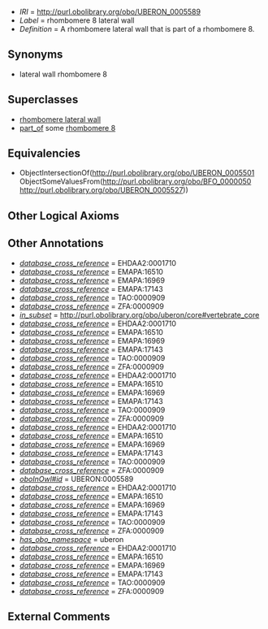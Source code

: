  * *IRI* = http://purl.obolibrary.org/obo/UBERON_0005589
 * *Label* = rhombomere 8 lateral wall
 * *Definition* = A rhombomere lateral wall that is part of a rhombomere 8.

## Synonyms

 * lateral wall rhombomere 8

## Superclasses

 * [rhombomere lateral wall](../../UBERON/01/UBERON_0005501.md)
 * [part_of](../../BFO/50/BFO_0000050.md) some [rhombomere 8](../../UBERON/27/UBERON_0005527.md)

## Equivalencies

 * ObjectIntersectionOf(<http://purl.obolibrary.org/obo/UBERON_0005501> ObjectSomeValuesFrom(<http://purl.obolibrary.org/obo/BFO_0000050> <http://purl.obolibrary.org/obo/UBERON_0005527>))

## Other Logical Axioms


## Other Annotations

 * *[database_cross_reference](../../ef/oboInOwl#hasDbXref.md)* = EHDAA2:0001710
 * *[database_cross_reference](../../ef/oboInOwl#hasDbXref.md)* = EMAPA:16510
 * *[database_cross_reference](../../ef/oboInOwl#hasDbXref.md)* = EMAPA:16969
 * *[database_cross_reference](../../ef/oboInOwl#hasDbXref.md)* = EMAPA:17143
 * *[database_cross_reference](../../ef/oboInOwl#hasDbXref.md)* = TAO:0000909
 * *[database_cross_reference](../../ef/oboInOwl#hasDbXref.md)* = ZFA:0000909
 * *[in_subset](../../et/oboInOwl#inSubset.md)* = http://purl.obolibrary.org/obo/uberon/core#vertebrate_core
 * *[database_cross_reference](../../ef/oboInOwl#hasDbXref.md)* = EHDAA2:0001710
 * *[database_cross_reference](../../ef/oboInOwl#hasDbXref.md)* = EMAPA:16510
 * *[database_cross_reference](../../ef/oboInOwl#hasDbXref.md)* = EMAPA:16969
 * *[database_cross_reference](../../ef/oboInOwl#hasDbXref.md)* = EMAPA:17143
 * *[database_cross_reference](../../ef/oboInOwl#hasDbXref.md)* = TAO:0000909
 * *[database_cross_reference](../../ef/oboInOwl#hasDbXref.md)* = ZFA:0000909
 * *[database_cross_reference](../../ef/oboInOwl#hasDbXref.md)* = EHDAA2:0001710
 * *[database_cross_reference](../../ef/oboInOwl#hasDbXref.md)* = EMAPA:16510
 * *[database_cross_reference](../../ef/oboInOwl#hasDbXref.md)* = EMAPA:16969
 * *[database_cross_reference](../../ef/oboInOwl#hasDbXref.md)* = EMAPA:17143
 * *[database_cross_reference](../../ef/oboInOwl#hasDbXref.md)* = TAO:0000909
 * *[database_cross_reference](../../ef/oboInOwl#hasDbXref.md)* = ZFA:0000909
 * *[database_cross_reference](../../ef/oboInOwl#hasDbXref.md)* = EHDAA2:0001710
 * *[database_cross_reference](../../ef/oboInOwl#hasDbXref.md)* = EMAPA:16510
 * *[database_cross_reference](../../ef/oboInOwl#hasDbXref.md)* = EMAPA:16969
 * *[database_cross_reference](../../ef/oboInOwl#hasDbXref.md)* = EMAPA:17143
 * *[database_cross_reference](../../ef/oboInOwl#hasDbXref.md)* = TAO:0000909
 * *[database_cross_reference](../../ef/oboInOwl#hasDbXref.md)* = ZFA:0000909
 * *[oboInOwl#id](../../id/oboInOwl#id.md)* = UBERON:0005589
 * *[database_cross_reference](../../ef/oboInOwl#hasDbXref.md)* = EHDAA2:0001710
 * *[database_cross_reference](../../ef/oboInOwl#hasDbXref.md)* = EMAPA:16510
 * *[database_cross_reference](../../ef/oboInOwl#hasDbXref.md)* = EMAPA:16969
 * *[database_cross_reference](../../ef/oboInOwl#hasDbXref.md)* = EMAPA:17143
 * *[database_cross_reference](../../ef/oboInOwl#hasDbXref.md)* = TAO:0000909
 * *[database_cross_reference](../../ef/oboInOwl#hasDbXref.md)* = ZFA:0000909
 * *[has_obo_namespace](../../ce/oboInOwl#hasOBONamespace.md)* = uberon
 * *[database_cross_reference](../../ef/oboInOwl#hasDbXref.md)* = EHDAA2:0001710
 * *[database_cross_reference](../../ef/oboInOwl#hasDbXref.md)* = EMAPA:16510
 * *[database_cross_reference](../../ef/oboInOwl#hasDbXref.md)* = EMAPA:16969
 * *[database_cross_reference](../../ef/oboInOwl#hasDbXref.md)* = EMAPA:17143
 * *[database_cross_reference](../../ef/oboInOwl#hasDbXref.md)* = TAO:0000909
 * *[database_cross_reference](../../ef/oboInOwl#hasDbXref.md)* = ZFA:0000909

## External Comments

